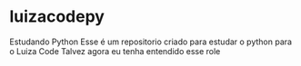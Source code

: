 # luizacodepy
Estudando Python
Esse é um repositorio criado para estudar o python para o Luiza Code
Talvez agora eu tenha entendido esse role